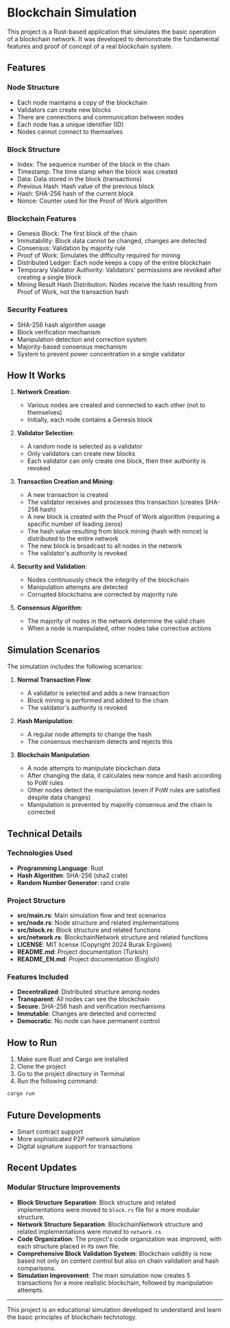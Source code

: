 # Blockchain Simulation

This project is a Rust-based application that simulates the basic operation of a blockchain network. It was developed to demonstrate the fundamental features and proof of concept of a real blockchain system.

## Features

### Node Structure
- Each node maintains a copy of the blockchain
- Validators can create new blocks
- There are connections and communication between nodes
- Each node has a unique identifier (ID)
- Nodes cannot connect to themselves

### Block Structure
- Index: The sequence number of the block in the chain
- Timestamp: The time stamp when the block was created
- Data: Data stored in the block (transactions)
- Previous Hash: Hash value of the previous block
- Hash: SHA-256 hash of the current block
- Nonce: Counter used for the Proof of Work algorithm

### Blockchain Features
- Genesis Block: The first block of the chain
- Immutability: Block data cannot be changed, changes are detected
- Consensus: Validation by majority rule
- Proof of Work: Simulates the difficulty required for mining
- Distributed Ledger: Each node keeps a copy of the entire blockchain
- Temporary Validator Authority: Validators' permissions are revoked after creating a single block
- Mining Result Hash Distribution: Nodes receive the hash resulting from Proof of Work, not the transaction hash

### Security Features
- SHA-256 hash algorithm usage
- Block verification mechanism
- Manipulation detection and correction system
- Majority-based consensus mechanism
- System to prevent power concentration in a single validator

## How It Works

1. **Network Creation**:
   - Various nodes are created and connected to each other (not to themselves)
   - Initially, each node contains a Genesis block

2. **Validator Selection**:
   - A random node is selected as a validator
   - Only validators can create new blocks
   - Each validator can only create one block, then their authority is revoked

3. **Transaction Creation and Mining**:
   - A new transaction is created
   - The validator receives and processes this transaction (creates SHA-256 hash)
   - A new block is created with the Proof of Work algorithm (requiring a specific number of leading zeros)
   - The hash value resulting from block mining (hash with nonce) is distributed to the entire network
   - The new block is broadcast to all nodes in the network
   - The validator's authority is revoked

4. **Security and Validation**:
   - Nodes continuously check the integrity of the blockchain
   - Manipulation attempts are detected
   - Corrupted blockchains are corrected by majority rule

5. **Consensus Algorithm**:
   - The majority of nodes in the network determine the valid chain
   - When a node is manipulated, other nodes take corrective actions

## Simulation Scenarios

The simulation includes the following scenarios:

1. **Normal Transaction Flow**:
   - A validator is selected and adds a new transaction
   - Block mining is performed and added to the chain
   - The validator's authority is revoked

2. **Hash Manipulation**:
   - A regular node attempts to change the hash
   - The consensus mechanism detects and rejects this

3. **Blockchain Manipulation**:
   - A node attempts to manipulate blockchain data
   - After changing the data, it calculates new nonce and hash according to PoW rules
   - Other nodes detect the manipulation (even if PoW rules are satisfied despite data changes)
   - Manipulation is prevented by majority consensus and the chain is corrected

## Technical Details

### Technologies Used

- **Programming Language**: Rust
- **Hash Algorithm**: SHA-256 (sha2 crate)
- **Random Number Generator**: rand crate

### Project Structure

- **src/main.rs**: Main simulation flow and test scenarios
- **src/node.rs**: Node structure and related implementations
- **src/block.rs**: Block structure and related functions
- **src/network.rs**: BlockchainNetwork structure and related functions
- **LICENSE**: MIT license (Copyright 2024 Burak Ergüven)
- **README.md**: Project documentation (Turkish)
- **README_EN.md**: Project documentation (English)

### Features Included

- **Decentralized**: Distributed structure among nodes
- **Transparent**: All nodes can see the blockchain
- **Secure**: SHA-256 hash and verification mechanisms
- **Immutable**: Changes are detected and corrected
- **Democratic**: No node can have permanent control

## How to Run

1. Make sure Rust and Cargo are installed
2. Clone the project
3. Go to the project directory in Terminal
4. Run the following command:

```bash
cargo run
```

## Future Developments

- Smart contract support
- More sophisticated P2P network simulation
- Digital signature support for transactions

## Recent Updates

### Modular Structure Improvements

- **Block Structure Separation**: Block structure and related implementations were moved to `block.rs` file for a more modular structure.
- **Network Structure Separation**: BlockchainNetwork structure and related implementations were moved to `network.rs`.
- **Code Organization**: The project's code organization was improved, with each structure placed in its own file.
- **Comprehensive Block Validation System**: Blockchain validity is now based not only on content control but also on chain validation and hash comparisons.
- **Simulation Improvement**: The main simulation now creates 5 transactions for a more realistic blockchain, followed by manipulation attempts.

---

This project is an educational simulation developed to understand and learn the basic principles of blockchain technology. 